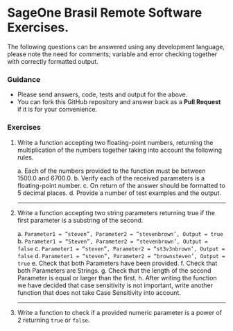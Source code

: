 # SageOne Brasil Remote Software Exercises.

The following questions can be answered using any development language, please note the need for comments; variable and error checking together with correctly formatted output.

### Guidance

  * Please send answers, code, tests and output for the above.
  * You can fork this GitHub repository and answer back as a **Pull Request** if it is for your convenience.


### Exercises

1. Write a function accepting two floating-point numbers, returning the multiplication of the numbers together taking into account the following rules.

	a. Each of the numbers provided to the function must be between 1500.0 and 6700.0.
	b. Verify each of the received parameters is a floating-point number.
	c. On return of the answer should be formatted to 5 decimal places.
	d. Provide a number of test examples and the output.

	---

2. Write a function accepting two string parameters returning true if the first parameter is a substring of the second.

	a. `Parameter1 = “steven”, Parameter2 = “stevenbrown’, Output = true`
	b. `Parameter1 = “Steven”, Parameter2 = “stevenbrown’, Output = false`
	c. `Parameter1 = “steven”, Parameter2 = “st3v3nbrown’, Output = false`
	d. `Parameter1 = “steven”, Parameter2 = “brownsteven’, Output = true`
	e. Check that both Parameters have been provided.
	f. Check that both Parameters are Strings.
	g. Check that the length of the second Parameter is equal or larger than the first.
	h. After writing the function we have decided that case sensitivity is not important, write another function that does not take Case Sensitivity into account.

	---

3. Write a function to check if a provided numeric parameter is a power of 2 returning `true` or `false`.

